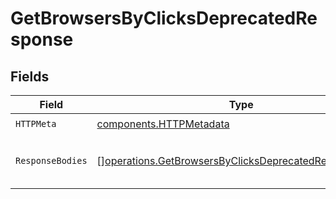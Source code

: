 # GetBrowsersByClicksDeprecatedResponse


## Fields

| Field                                                                                                                          | Type                                                                                                                           | Required                                                                                                                       | Description                                                                                                                    |
| ------------------------------------------------------------------------------------------------------------------------------ | ------------------------------------------------------------------------------------------------------------------------------ | ------------------------------------------------------------------------------------------------------------------------------ | ------------------------------------------------------------------------------------------------------------------------------ |
| `HTTPMeta`                                                                                                                     | [components.HTTPMetadata](../../models/components/httpmetadata.md)                                                             | :heavy_check_mark:                                                                                                             | N/A                                                                                                                            |
| `ResponseBodies`                                                                                                               | [][operations.GetBrowsersByClicksDeprecatedResponseBody](../../models/operations/getbrowsersbyclicksdeprecatedresponsebody.md) | :heavy_minus_sign:                                                                                                             | The top browsers by number of clicks                                                                                           |